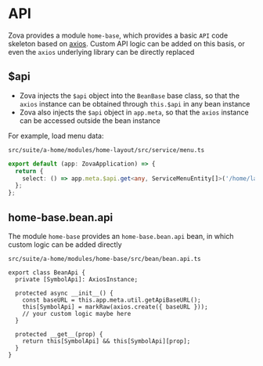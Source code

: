 # API

Zova provides a module `home-base`, which provides a basic `API` code skeleton based on [axios](https://axios-http.com). Custom API logic can be added on this basis, or even the `axios` underlying library can be directly replaced

## $api

- Zova injects the `$api` object into the `BeanBase` base class, so that the `axios` instance can be obtained through `this.$api` in any bean instance
- Zova also injects the `$api` object in `app.meta`, so that the `axios` instance can be accessed outside the bean instance

For example, load menu data:

`src/suite/a-home/modules/home-layout/src/service/menu.ts`

```typescript
export default (app: ZovaApplication) => {
  return {
    select: () => app.meta.$api.get<any, ServiceMenuEntity[]>('/home/layout/menu/select'),
  };
};
```

## home-base.bean.api

The module `home-base` provides an `home-base.bean.api` bean, in which custom logic can be added directly

`src/suite/a-home/modules/home-base/src/bean/bean.api.ts`

```typescript{7}
export class BeanApi {
  private [SymbolApi]: AxiosInstance;

  protected async __init__() {
    const baseURL = this.app.meta.util.getApiBaseURL();
    this[SymbolApi] = markRaw(axios.create({ baseURL }));
    // your custom logic maybe here
  }

  protected __get__(prop) {
    return this[SymbolApi] && this[SymbolApi][prop];
  }
}
```
